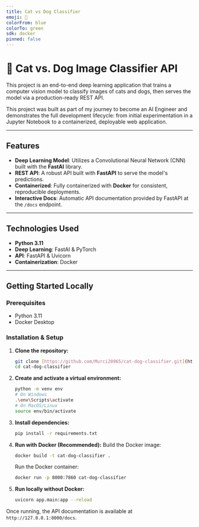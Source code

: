 ```yaml
---
title: Cat vs Dog Classifier
emoji: 🐾
colorFrom: blue
colorTo: green
sdk: docker
pinned: false
---
```


# 🐾 Cat vs. Dog Image Classifier API

This project is an end-to-end deep learning application that trains a computer vision model to classify images of cats and dogs, then serves the model via a production-ready REST API.

This project was built as part of my journey to become an AI Engineer and demonstrates the full development lifecycle: from initial experimentation in a Jupyter Notebook to a containerized, deployable web application.

---

## Features
* **Deep Learning Model**: Utilizes a Convolutional Neural Network (CNN) built with the **FastAI** library.
* **REST API**: A robust API built with **FastAPI** to serve the model's predictions.
* **Containerized**: Fully containerized with **Docker** for consistent, reproducible deployments.
* **Interactive Docs**: Automatic API documentation provided by FastAPI at the `/docs` endpoint.

---

## Technologies Used
- **Python 3.11**
- **Deep Learning**: FastAI & PyTorch
- **API**: FastAPI & Uvicorn
- **Containerization**: Docker

---

## Getting Started Locally

### Prerequisites
- Python 3.11
- Docker Desktop

### Installation & Setup

1.  **Clone the repository:**
    ```bash
    git clone [https://github.com/Murci20965/cat-dog-classifier.git](https://github.com/Murci20965/cat-dog-classifier.git)
    cd cat-dog-classifier
    ```

2.  **Create and activate a virtual environment:**
    ```bash
    python -m venv env
    # On Windows
    .\env\Scripts\activate
    # On MacOS/Linux
    source env/bin/activate
    ```

3.  **Install dependencies:**
    ```bash
    pip install -r requirements.txt
    ```

4.  **Run with Docker (Recommended):**
    Build the Docker image:
    ```bash
    docker build -t cat-dog-classifier .
    ```
    Run the Docker container:
    ```bash
    docker run -p 8000:7860 cat-dog-classifier
    ```

5.  **Run locally without Docker:**
    ```bash
    uvicorn app.main:app --reload
    ```

Once running, the API documentation is available at `http://127.0.0.1:8000/docs`.
